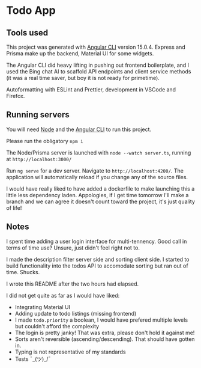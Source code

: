 # Todo App

## Tools used

This project was generated with [Angular CLI](https://github.com/angular/angular-cli) version 15.0.4.
Express and Prisma make up the backend, Material UI for some widgets.

The Angular CLI did heavy lifting in pushing out frontend boilerplate, and I used the Bing chat AI to scaffold API endpoints and client service methods (it was a real time saver, but boy it is not ready for primetime).

Autoformatting with ESLint and Prettier, development in VSCode and Firefox.

## Running servers

You will need [Node](https://nodejs.org/en) and the [Angular CLI](https://github.com/angular/angular-cli) to run this project.

Please run the obligatory `npm i`

The Node/Prisma server is launched with `node --watch server.ts`, running at `http://localhost:3000/`

Run `ng serve` for a dev server. Navigate to `http://localhost:4200/`. The application will automatically reload if you change any of the source files.

I would have really liked to have added a dockerfile to make launching this a little less dependency laden. Appologies, if I get time tomorrow I'll make a branch and we can agree it doesn't count toward the project, it's just quality of life!

## Notes

I spent time adding a user login interface for multi-tennency. Good call in terms of time use? Unsure, just didn't feel right not to.

I made the description filter server side and sorting client side. I started to build functionality into the todos API to accomodate sorting but ran out of time. Shucks.

I wrote this README after the two hours had elapsed.

I did not get quite as far as I would have liked:

- Integrating Material UI
- Adding update to todo listings (missing frontend)
- I made `todo.priority` a boolean, I would have prefered multiple levels but couldn't afford the complexity
- The login is pretty janky! That was extra, please don't hold it against me!
- Sorts aren't reversible (ascending/descending). That should have gotten in.
- Typing is not representative of my standards
- Tests ¯\_(ツ)\_/¯
